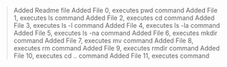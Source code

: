 >Added Readme file
 >Added File 0, executes pwd command
 >Added File 1, executes ls command
 >Added File 2, executes cd command
 >Added File 3, executes ls -l command
 >Added File 4, executes ls -la command
 >Added File 5, executes ls -na  command
 >Added File 6, executes mkdir command
 >Added File 7, executes mv command
 >Added File 8, executes rm command
 >Added File 9, executes rmdir command
 >Added File 10, executes cd .. command
 >Added File 11, executes command
